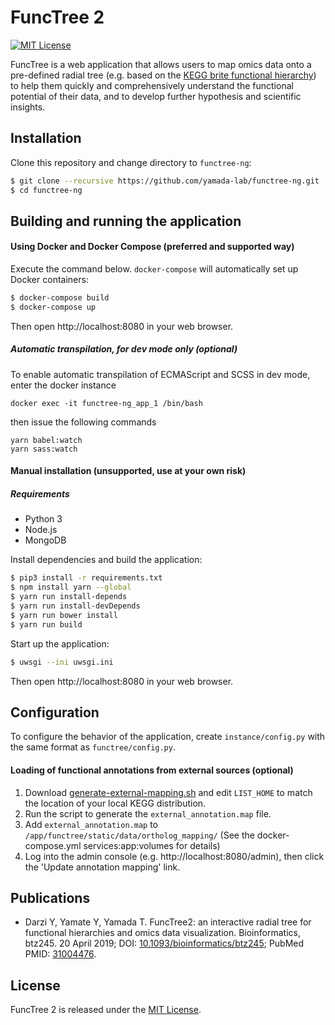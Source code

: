 # FuncTree 2
[![MIT License](https://img.shields.io/badge/License-MIT-blue.svg)](LICENSE)

FuncTree is a web application that allows users to map omics data onto a pre-defined radial tree (e.g. based on the [KEGG brite functional hierarchy](http://www.genome.jp/kegg-bin/get_htext?br08902.keg)) to help them quickly and comprehensively understand the functional potential of their data, and to develop further hypothesis and scientific insights.

## Installation
Clone this repository and change directory to `functree-ng`:
```bash
$ git clone --recursive https://github.com/yamada-lab/functree-ng.git
$ cd functree-ng
```
## Building and running the application
#### Using Docker and Docker Compose (preferred and supported way)
Execute the command below. `docker-compose` will automatically set up Docker containers:
```bash
$ docker-compose build
$ docker-compose up
```
Then open http://localhost:8080 in your web browser.

##### Automatic transpilation, for dev mode only (optional)
To enable automatic transpilation of ECMAScript and SCSS in dev mode, enter the docker instance 
```
docker exec -it functree-ng_app_1 /bin/bash
```

then issue the following commands
```
yarn babel:watch
yarn sass:watch
```

#### Manual installation (unsupported, use at your own risk)
##### Requirements
- Python 3
- Node.js
- MongoDB

Install dependencies and build the application:
```bash
$ pip3 install -r requirements.txt
$ npm install yarn --global
$ yarn run install-depends
$ yarn run install-devDepends
$ yarn run bower install
$ yarn run build
```
Start up the application:
```bash
$ uwsgi --ini uwsgi.ini
```
Then open http://localhost:8080 in your web browser.


## Configuration
To configure the behavior of the application, create `instance/config.py` with the same format as `functree/config.py`.

#### Loading of functional annotations from external sources (optional)
1. Download [generate-external-mapping.sh](/scripts/generate-external-mapping.sh) and edit `LIST_HOME` to match the location of your local KEGG distribution.
2. Run the script to generate the `external_annotation.map` file.
3. Add `external_annotation.map` to `/app/functree/static/data/ortholog_mapping/` (See the docker-compose.yml services:app:volumes for details)
4. Log into the admin console (e.g. http://localhost:8080/admin), then click the 'Update annotation mapping' link.

## Publications
- Darzi Y, Yamate Y, Yamada T. FuncTree2: an interactive radial tree for functional hierarchies and omics data visualization. Bioinformatics, btz245. 20 April 2019; DOI: [10.1093/bioinformatics/btz245](https://doi.org/10.1093/bioinformatics/btz245); PubMed PMID: [31004476](https://www.ncbi.nlm.nih.gov/pubmed/31004476).

## License
FuncTree 2 is released under the [MIT License](LICENSE).
